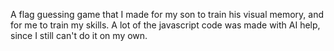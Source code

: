 A flag guessing game that I made for my son to train his visual memory, and for me to train my skills. A lot of the javascript code was made with AI help, since I still can't do it on my own. 
